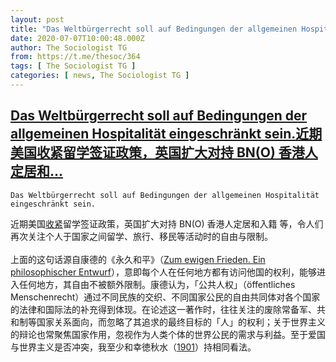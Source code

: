 ```yaml
---
layout: post
title: "Das Weltbürgerrecht soll auf Bedingungen der allgemeinen Hospitalität eingeschränkt sein.近期美国收紧留学签证政策，英国扩大对持 BN(O) 香港人定居和..."
date: 2020-07-07T10:00:48.000Z
author: The Sociologist TG
from: https://t.me/thesoc/364
tags: [ The Sociologist TG ]
categories: [ news, The Sociologist TG ]
---
```

<!--1594116048000-->
[Das Weltbürgerrecht soll auf Bedingungen der allgemeinen Hospitalität eingeschränkt sein.近期美国收紧留学签证政策，英国扩大对持 BN(O) 香港人定居和...](https://t.me/thesoc/364)
------

<div>
<p><code>Das Weltbürgerrecht soll auf Bedingungen der allgemeinen Hospitalität eingeschränkt sein.<br><br></code>近期美国<a href="https://www.ice.gov/news/releases/sevp-modifies-temporary-exemptions-nonimmigrant-students-taking-online-courses-during" target="_blank" rel="noopener" onclick="return confirm('Open this link?\n\n'+this.href);">收紧</a>留学签证政策，英国扩大对持 BN(O) 香港人定居和入籍 等，令人们再次关注个人于国家之间留学、旅行、移民等活动时的自由与限制。<br><br>上面的这句话源自康德的《永久和平》（<a href="http://www.gutenberg.org/files/46873/46873-h/46873-h.htm#Pg040" target="_blank" rel="noopener" onclick="return confirm('Open this link?\n\n'+this.href);">Zum ewigen Frieden. Ein philosophischer Entwurf</a>），意即每个人在任何地方都有访问他国的权利，能够进入任何地方，其自由不被额外限制。康德认为，「公共人权」（öffentliches Menschenrecht）通过不同民族的交织、不同国家公民的自由共同体对各个国家的法律和国际法的补充得到体现。在论述这一著作时，往往关注的废除常备军、共和制等国家关系面向，而忽略了其追求的最终目标的「人」的权利；关于世界主义的辩论也常聚焦国家作用，忽视作为人类个体的世界公民的需求与利益。至于爱国与世界主义是否冲突，我至少和幸徳秋水（<a href="https://dl.ndl.go.jp/info:ndljp/pid/783518" target="_blank" rel="noopener" onclick="return confirm('Open this link?\n\n'+this.href);">1901</a>）持相同看法。</p>
</div>
